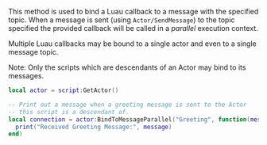 This method is used to bind a Luau callback to a message with the
specified topic. When a message is sent (using `Actor/SendMessage`) to the
topic specified the provided callback will be called in a *parallel*
execution context.

Multiple Luau callbacks may be bound to a single actor and even to a
single message topic.

Note: Only the scripts which are descendants of an Actor may bind to its
messages.
```lua
local actor = script:GetActor()

-- Print out a message when a greeting message is sent to the Actor
-- this script is a descendant of.
local connection = actor:BindToMessageParallel("Greeting", function(message)
  print("Received Greeting Message:", message)
end)
```